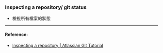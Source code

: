 ### Inspecting a repository/ git status
* 檢視所有檔案的狀態


----
#### Reference:
- [Inspecting a repository | Atlassian Git Tutorial](https://www.atlassian.com/git/tutorials/inspecting-a-repository)
